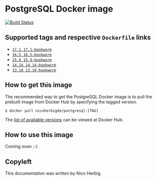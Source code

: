 # PostgreSQL Docker image

[![Build Status](https://github.com/nicoherbigio/docker-postgresql/actions/workflows/build-docker-images.yml/badge.svg)](https://github.com/nicoherbigio/docker-postgresql/actions/workflows/build-docker-images.yml)

## Supported tags and respective `Dockerfile` links

 * [`17.1`, `17.1-bookworm`](https://github.com/nicoherbigio/docker-postgresql/blob/main/17.1/debian/default/Dockerfile)
 * [`16.5`, `16.5-bookworm`](https://github.com/nicoherbigio/docker-postgresql/blob/main/16.5/debian/default/Dockerfile)
 * [`15.9`, `15.9-bookworm`](https://github.com/nicoherbigio/docker-postgresql/blob/main/15.9/debian/default/Dockerfile)
 * [`14.14`, `14.14-bookworm`](https://github.com/nicoherbigio/docker-postgresql/blob/main/14.14/debian/default/Dockerfile)
 * [`13.18`, `13.18-bookworm`](https://github.com/nicoherbigio/docker-postgresql/blob/main/13.18/debian/default/Dockerfile)

## How to get this image

The recommended way to get the PostgreSQL Docker image is to pull the prebuilt image from Docker Hub by specifying the tagged version.

```console
$ docker pull nicoherbigde/postgresql:[TAG]
```

The [list of available versions](https://hub.docker.com/r/nicoherbigde/postgresql/tags) can be viewed at Docker Hub.

## How to use this image

Coming soon ;-)

## Copyleft

This documentation was written by Nico Herbig.
